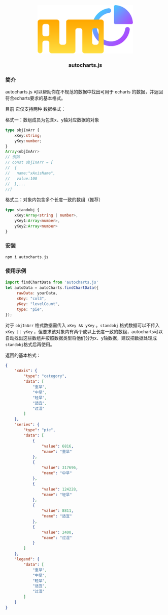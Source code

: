 <p align="center">
  <a target="_blank" href="https://jshub.cn/">
  <img alt="autoCharts" src="https://raw.githubusercontent.com/LarryZhu-dev/autocharts.js/master/autoCharts.png" width="300">
  </a>
</p>

<p align="center">
  <h3 align="center">autocharts.js</h3>
</p>

### 简介

autocharts.js 可以帮助你在不规范的数据中找出可用于 echarts 的数据，并返回符合echarts要求的基本格式。

目前 它仅支持两种 数据格式：

格式一：数组成员为包含x、y轴对应数据的对象

```typescript
type objInArr {
	xKey:string;
	yKey:number;
}
Array<objInArr>
// 例如
// const objInArr = [
//	{
//   name:"xAxisName",
//   value:100 
//	},...
//]
```

格式二：对象内包含多个长度一致的数组（推荐）

```typescript
type standobj {
	xKey:Array<string | number>,
	yKey1:Array<number>,
	yKey2:Array<number>
}
```

### 安装

```shell
npm i autocharts.js
```

### 使用示例

```js
import findChartData from 'autocharts.js'
let autoData = autoCharts.findChartData({
     rawData: yourData,
     xKey: "col3",
     yKey: "levelCount",
     type: "pie",
});
```

对于 `objInArr` 格式数据需传入 `xKey && yKey` 。`standobj` 格式数据可以不传入`xKey || yKey` ，但要求该对象内有两个或以上长度一致的数组，autocharts可以自动找出这些数组并按照数据类型将他们分为x、y轴数据，建议把数据处理成`standobj`格式后再使用。

返回的基本格式：

```json
{
    "xAxis": {
        "type": "category",
        "data": [
            "重旱",
            "中旱",
            "轻旱",
            "适宜",
            "过湿"
        ]
    },
    "series": {
        "type": "pie",
        "data": [
            {
                "value": 6816,
                "name": "重旱"
            },
            {
                "value": 317696,
                "name": "中旱"
            },
            {
                "value": 124228,
                "name": "轻旱"
            },
            {
                "value": 8811,
                "name": "适宜"
            },
            {
                "value": 2400,
                "name": "过湿"
            }
        ]
    },
    "legend": {
        "data": [
            "重旱",
            "中旱",
            "轻旱",
            "适宜",
            "过湿"
        ]
    }
}
```



